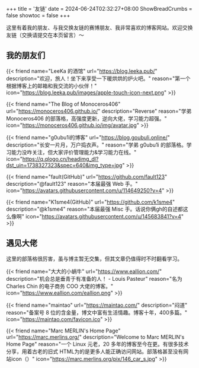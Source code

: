 +++
title = '友链'
date = 2024-06-24T02:32:27+08:00
ShowBreadCrumbs = false
showtoc = false
+++



这里有着我的朋友、与我交换友链的赛博朋友、我非常喜欢的博客网站。欢迎交换友链（交换请提交在本页留言）～

<!-- 友链卡片的短代码请查看 **[这里](/docs/short-code/#友链卡片)**。 -->


## 我的朋友们

{{< friend name="LeeKa 的酒馆" url="https://blog.leeka.pub/" description="欢迎，旅人！坐下来享受一下暖烘烘的炉火吧。" reason="第一个根据博客上的邮箱和我交流的小伙伴！" icon="https://blog.leeka.pub/images/apple-touch-icon-next.png" >}}

{{< friend name="The Blog of Monoceros406" url="https://monoceros406.github.io/" description="Reverse" reason="学弟 Monoceros406 的部落格，高强度更新，逆向大佬，学习能力超强。" icon="https://monoceros406.github.io/img/avatar.jpg" >}}

{{< friend name="g0ubu1i的博客" url="https://blog.goubuli.online/" description="长安一片月，万户捣衣声。" reason="学弟 g0ubu1i 的部落格。学习能力没咋关注，但大家评价管理能力&学习能力在线。" icon="https://q.qlogo.cn/headimg_dl?dst_uin=1738327323&spec=640&img_type=jpg" >}}

{{< friend name="fault(GitHub)" url="https://github.com/fault123" description="@fault123" reason="本届最强 Web 手。" icon="https://avatars.githubusercontent.com/u/114649250?v=4" >}}

{{< friend name="K1sme4(GitHub)" url="https://github.com/k1sme4" description="@k1sme4" reason="本届最强 Misc 手。话说你俩gh的自述都这么像啊" icon="https://avatars.githubusercontent.com/u/145683841?v=4" >}}

## 遇见大佬

这里的部落格很厉害，虽与博主暂无交集，但其文章仍值得时不时翻看学习。

{{< friend name="大大的小蜗牛" url="https://www.eallion.com/" description="机会总是垂青于有准备的人！ - Louis Pasteur" reason="名为 Charles Chin 的电子商务 COO 大佬的博客。" icon="https://www.eallion.com/eallion.png" >}}

{{< friend name="maintao" url="https://maintao.com/" description="闷道" reason="备案号 8 位的含金量，博文中富有生活情趣。博客十年，400多篇。" icon="https://maintao.com/favicon.ico" >}}

{{< friend name="Marc MERLIN's Home Page" url="https://marc.merlins.org/" description="Welcome to Marc MERLIN's Home Page" reason="一个 Linux 元老，20 多年的博客至今在更。有很多技术分享，用着古老的旧式 HTML为的是更多人能正确访问网站。部落格甚至没有网站icon（）" icon="https://marc.merlins.org/pix/146_car_s.jpg" >}}